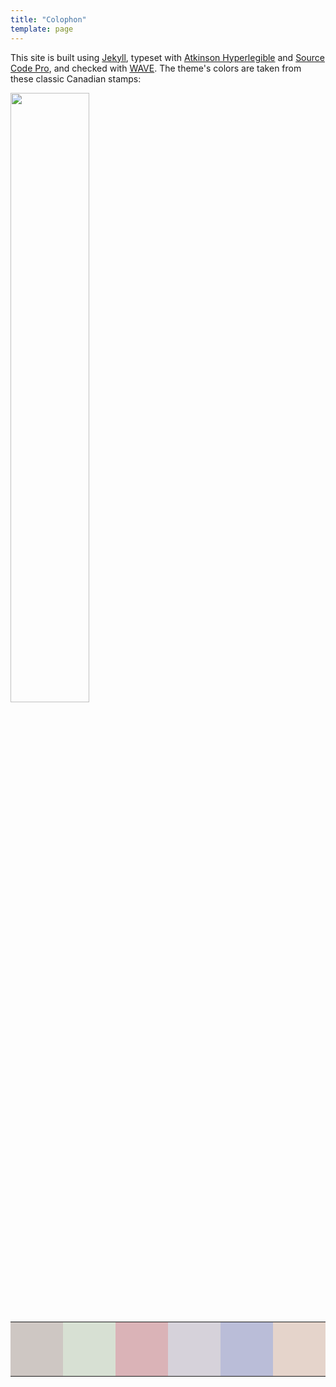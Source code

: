 ```yaml
---
title: "Colophon"
template: page
---
```


This site is built using [Jekyll](https://jekyllrb.com/),
typeset with [Atkinson Hyperlegible](https://brailleinstitute.org/freefont)
and [Source Code Pro](https://fonts.adobe.com/fonts/source-code-pro),
and checked with [WAVE](https://wave.webaim.org/).
The theme's colors are taken from these classic Canadian stamps:

<div class="center">
  <img src="@root/files/stamps.jpg" width="50%"/>
</div>

<table class="centered">
  <tr>
    <td width="100px" style="background-color: #CEC7C3;">&nbsp;<br>&nbsp;<br>&nbsp;<br>&nbsp;</td>
    <td width="100px" style="background-color: #D7E0D3;">&nbsp;<br>&nbsp;<br>&nbsp;<br>&nbsp;</td>
    <td width="100px" style="background-color: #DAB3B7;">&nbsp;<br>&nbsp;<br>&nbsp;<br>&nbsp;</td>
    <td width="100px" style="background-color: #D6D2DA;">&nbsp;<br>&nbsp;<br>&nbsp;<br>&nbsp;</td>
    <td width="100px" style="background-color: #BABDD8;">&nbsp;<br>&nbsp;<br>&nbsp;<br>&nbsp;</td>
    <td width="100px" style="background-color: #E5D4CB;">&nbsp;<br>&nbsp;<br>&nbsp;<br>&nbsp;</td>
  </tr>
</table>
